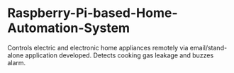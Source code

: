 # Raspberry-Pi-based-Home-Automation-System

Controls electric and electronic home appliances remotely via email/stand-alone application developed.
Detects cooking gas leakage and buzzes alarm.
